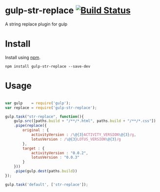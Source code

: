 # gulp-str-replace  [![Build Status](https://travis-ci.org/blue68/gulp-replace.svg?branch=master)](https://travis-ci.org/blue68/gulp-replace)

A string replace plugin for gulp

# Install

Install using [npm](https://npmjs.org/package/gulp-str-replace).

```
npm install gulp-str-replace --save-dev

```

# Usage

```js

var gulp    = require('gulp');
var replace = require('gulp-str-replace');

gulp.task("str-replace", function(){
    gulp.src([paths.build + "/**/*.html", paths.build + "/**/*.css"])
    .pipe(replace({
        original : {
            activityVersion : /\@{3}ACTIVITY_VERSION\@{3}/g,
            lotusVersion : /\@{3}LOTUS_VERSION\@{3}/g
        },
        target : {
            activityVersion : "0.0.2",
            lotusVersion : "0.0.3"
        }
    }))
    .pipe(gulp.dest(paths.build))
});

gulp.task('default', ['str-replace']);

```